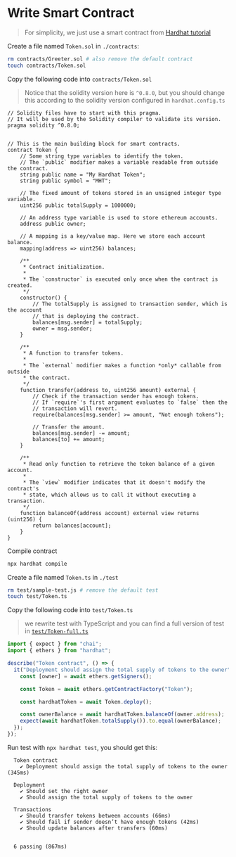 # Write Smart Contract

> For simplicity, we just use a smart contract from [Hardhat tutorial](https://hardhat.org/tutorial/writing-and-compiling-contracts.html)  

Create a file named `Token.sol` in `./contracts`:  

```bash
rm contracts/Greeter.sol # also remove the default contract
touch contracts/Token.sol
```

Copy the following code into `contracts/Token.sol`

> Notice that the solidity version here is `^0.8.0`, but you should change this according to the solidity version configured in `hardhat.config.ts`

```solidity
// Solidity files have to start with this pragma.
// It will be used by the Solidity compiler to validate its version.
pragma solidity ^0.8.0;


// This is the main building block for smart contracts.
contract Token {
    // Some string type variables to identify the token.
    // The `public` modifier makes a variable readable from outside the contract.
    string public name = "My Hardhat Token";
    string public symbol = "MHT";

    // The fixed amount of tokens stored in an unsigned integer type variable.
    uint256 public totalSupply = 1000000;

    // An address type variable is used to store ethereum accounts.
    address public owner;

    // A mapping is a key/value map. Here we store each account balance.
    mapping(address => uint256) balances;

    /**
     * Contract initialization.
     *
     * The `constructor` is executed only once when the contract is created.
     */
    constructor() {
        // The totalSupply is assigned to transaction sender, which is the account
        // that is deploying the contract.
        balances[msg.sender] = totalSupply;
        owner = msg.sender;
    }

    /**
     * A function to transfer tokens.
     *
     * The `external` modifier makes a function *only* callable from outside
     * the contract.
     */
    function transfer(address to, uint256 amount) external {
        // Check if the transaction sender has enough tokens.
        // If `require`'s first argument evaluates to `false` then the
        // transaction will revert.
        require(balances[msg.sender] >= amount, "Not enough tokens");

        // Transfer the amount.
        balances[msg.sender] -= amount;
        balances[to] += amount;
    }

    /**
     * Read only function to retrieve the token balance of a given account.
     *
     * The `view` modifier indicates that it doesn't modify the contract's
     * state, which allows us to call it without executing a transaction.
     */
    function balanceOf(address account) external view returns (uint256) {
        return balances[account];
    }
}
```

Compile contract

```bash
npx hardhat compile
```

Create a file named `Token.ts` in `./test`

```bash
rm test/sample-test.js # remove the default test
touch test/Token.ts
```

Copy the following code into `test/Token.ts`

> we rewrite test with TypeScript
> and you can find a full version of test in [`test/Token-full.ts`](https://github.com/zhuojg/next-dapp-tutorial/blob/main/test/Token-full.ts)

```typescript
import { expect } from "chai";
import { ethers } from "hardhat";

describe("Token contract", () => {
  it("Deployment should assign the total supply of tokens to the owner", async () => {
    const [owner] = await ethers.getSigners();

    const Token = await ethers.getContractFactory("Token");

    const hardhatToken = await Token.deploy();

    const ownerBalance = await hardhatToken.balanceOf(owner.address);
    expect(await hardhatToken.totalSupply()).to.equal(ownerBalance);
  });
});
```

Run test with `npx hardhat test`, you should get this:  

```
  Token contract
    ✔ Deployment should assign the total supply of tokens to the owner (345ms)

  Deployment
    ✔ Should set the right owner
    ✔ Should assign the total supply of tokens to the owner

  Transactions
    ✔ Should transfer tokens between accounts (66ms)
    ✔ Should fail if sender doesn’t have enough tokens (42ms)
    ✔ Should update balances after transfers (60ms)


  6 passing (867ms)
```
